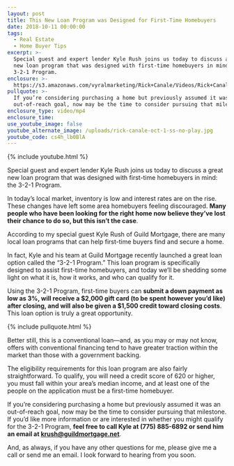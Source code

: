 ```yaml
---
layout: post
title: This New Loan Program was Designed for First-Time Homebuyers
date: 2018-10-11 00:00:00
tags:
  - Real Estate
  - Home Buyer Tips
excerpt: >-
  Special guest and expert lender Kyle Rush joins us today to discuss a great
  new loan program that was designed with first-time homebuyers in mind: the
  3-2-1 Program.
enclosure: >-
  https://s3.amazonaws.com/vyralmarketing/Rick+Canale/Videos/Rick+Canale+-+This+New+Loan+Program+was+Designed+for+First-Time+Homebuyers.mp4
pullquote: >-
  If you’re considering purchasing a home but previously assumed it was an
  out-of-reach goal, now may be the time to consider pursuing that milestone.
enclosure_type: video/mp4
enclosure_time:
use_youtube_image: false
youtube_alternate_image: /uploads/rick-canale-oct-1-ss-no-play.jpg
youtube_code: cs4h_lb0BlA
---
```


{% include youtube.html %}

Special guest and expert lender Kyle Rush joins us today to discuss a great new loan program that was designed with first-time homebuyers in mind: the 3-2-1 Program.

In today’s local market, inventory is low and interest rates are on the rise. These changes have left some area homebuyers feeling discouraged. **Many people who have been looking for the right home now believe they’ve lost their chance to do so, but this isn’t the case**.

According to my special guest Kyle Rush of Guild Mortgage, there are many local loan programs that can help first-time buyers find and secure a home.

In fact, Kyle and his team at Guild Mortgage recently launched a great loan option called the “3-2-1 Program.” This loan program is specifically designed to assist first-time homebuyers, and today we’ll be shedding some light on what it is, how it works, and who can qualify for it.

Using the 3-2-1 Program, first-time buyers can **submit a down payment as low as 3%, will receive a $2,000 gift card (to be spent however you’d like) after closing, and will also be given a $1,500 credit toward closing costs**. This loan option is truly a great opportunity.

{% include pullquote.html %}

Better still, this is a conventional loan—and, as you may or may not know, offers with conventional financing tend to have greater traction within the market than those with a government backing.

The eligibility requirements for this loan program are also fairly straightforward. To qualify, you will need a credit score of 620 or higher, you must fall within your area’s median income, and at least one of the people on the application must be a first-time homebuyer.

If you’re considering purchasing a home but previously assumed it was an out-of-reach goal, now may be the time to consider pursuing that milestone. If you’d like more information or are interested in whether you might qualify for the 3-2-1 Program, **feel free to call Kyle at (775) 885-6892 or send him an email at [krush@guildmortgage.net](mailto:krush@guildmortgage.net?subject=Re%3A%203-2-1%20Program)**.

And, as always, if you have any other questions for me, please give me a call or send me an email. I look forward to hearing from you soon.